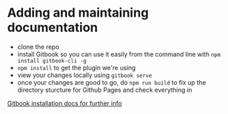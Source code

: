 # Adding and maintaining documentation

- clone the repo
- install Gitbook so you can use it easily from the command line with `npm install gitbook-cli -g`
- `npm install` to get the plugin we're using
- view your changes locally using `gitbook serve`
- once your changes are good to go, do `npm run build` to fix up the directory sturcture for Github Pages and check everything in

[Gitbook installation docs for further info](https://toolchain.gitbook.com/setup.html)